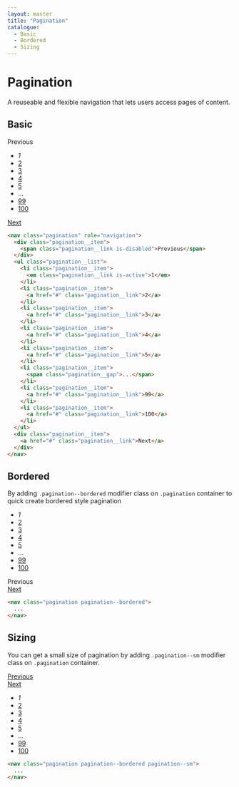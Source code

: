 ```yaml
---
layout: master
title: "Pagination"
catalogue:
  - Basic
  - Bordered
  - Sizing
---
```


# Pagination
A reuseable and flexible navigation that lets users access pages of content.

## Basic

<section class="snippet">
  <div class="snippet__preview">
    <nav class="pagination" role="navigation">
      <div class="pagination__item">
        <span class="pagination__link is-disabled">Previous</span>
      </div>
      <ul class="pagination__list">
        <li class="pagination__item">
          <em class="pagination__link is-active">1</em>
        </li>
        <li class="pagination__item">
          <a href="#" class="pagination__link">2</a>
        </li>
        <li class="pagination__item">
          <a href="#" class="pagination__link">3</a>
        </li>
        <li class="pagination__item">
          <a href="#" class="pagination__link">4</a>
        </li>
        <li class="pagination__item">
          <a href="#" class="pagination__link">5</a>
        </li>
        <li class="pagination__item">
          <span class="pagination__gap">...</span>
        </li>
        <li class="pagination__item">
          <a href="#" class="pagination__link">99</a>
        </li>
        <li class="pagination__item">
          <a href="#" class="pagination__link">100</a>
        </li>
      </ul>
      <div class="pagination__item">
        <a href="#" class="pagination__link">Next</a>
      </div>
    </nav>
  </div>
  <div class="snippet__source">

```html
<nav class="pagination" role="navigation">
  <div class="pagination__item">
    <span class="pagination__link is-disabled">Previous</span>
  </div>
  <ul class="pagination__list">
    <li class="pagination__item">
      <em class="pagination__link is-active">1</em>
    </li>
    <li class="pagination__item">
      <a href="#" class="pagination__link">2</a>
    </li>
    <li class="pagination__item">
      <a href="#" class="pagination__link">3</a>
    </li>
    <li class="pagination__item">
      <a href="#" class="pagination__link">4</a>
    </li>
    <li class="pagination__item">
      <a href="#" class="pagination__link">5</a>
    </li>
    <li class="pagination__item">
      <span class="pagination__gap">...</span>
    </li>
    <li class="pagination__item">
      <a href="#" class="pagination__link">99</a>
    </li>
    <li class="pagination__item">
      <a href="#" class="pagination__link">100</a>
    </li>
  </ul>
  <div class="pagination__item">
    <a href="#" class="pagination__link">Next</a>
  </div>
</nav>
```

  </div>
</section>

## Bordered

By adding `.pagination--bordered` modifier class on `.pagination` container to quick create bordered style pagination

<section class="snippet">
  <div class="snippet__preview">
    <nav class="pagination pagination--bordered">
      <ul class="pagination__list">
        <li class="pagination__item">
          <em class="pagination__link is-active">1</em>
        </li>
        <li class="pagination__item">
          <a href="#" class="pagination__link">2</a>
        </li>
        <li class="pagination__item">
          <a href="#" class="pagination__link">3</a>
        </li>
        <li class="pagination__item">
          <a href="#" class="pagination__link">4</a>
        </li>
        <li class="pagination__item">
          <a href="#" class="pagination__link">5</a>
        </li>
        <li class="pagination__item">
          <span class="pagination__gap">...</span>
        </li>
        <li class="pagination__item">
          <a href="#" class="pagination__link">99</a>
        </li>
        <li class="pagination__item">
          <a href="#" class="pagination__link">100</a>
        </li>
      </ul>
      <div class="pagination__item">
        <span class="pagination__link is-disabled">Previous</span>
      </div>
      <div class="pagination__item">
        <a href="#" class="pagination__link">Next</a>
      </div>
    </nav>
  </div>
  <div class="snippet__source">

```html
<nav class="pagination pagination--bordered">
  ...
</nav>
```

  </div>
</section>

## Sizing

You can get a small size of pagination by adding `.pagination--sm` modifier class on `.pagination` container.

<section class="snippet">
  <div class="snippet__preview">
    <nav class="pagination pagination--bordered pagination--sm">
      <div class="pagination__item">
        <a href="#" class="pagination__link">Previous</a>
      </div>
      <div class="pagination__item">
        <a href="#" class="pagination__link">Next</a>
      </div>
      <ul class="pagination__list">
        <li class="pagination__item">
          <em class="pagination__link is-active">1</em>
        </li>
        <li class="pagination__item">
          <a href="#" class="pagination__link">2</a>
        </li>
        <li class="pagination__item">
          <a href="#" class="pagination__link">3</a>
        </li>
        <li class="pagination__item">
          <a href="#" class="pagination__link">4</a>
        </li>
        <li class="pagination__item">
          <a href="#" class="pagination__link">5</a>
        </li>
        <li class="pagination__item">
          <span class="pagination__gap">...</span>
        </li>
        <li class="pagination__item">
          <a href="#" class="pagination__link">99</a>
        </li>
        <li class="pagination__item">
          <a href="#" class="pagination__link">100</a>
        </li>
      </ul>
    </nav>
  </div>
  <div class="snippet__source">

```html
<nav class="pagination pagination--bordered pagination--sm">
  ...
</nav>
```

  </div>
</section>
